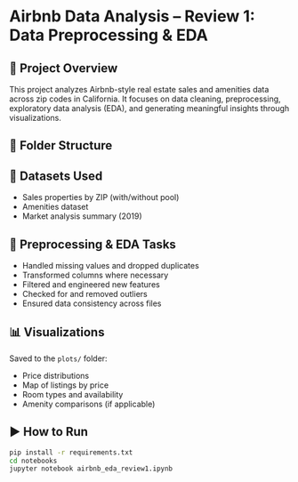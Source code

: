 # Airbnb Data Analysis – Review 1: Data Preprocessing & EDA

## 📌 Project Overview

This project analyzes Airbnb-style real estate sales and amenities data across zip codes in California. It focuses on data cleaning, preprocessing, exploratory data analysis (EDA), and generating meaningful insights through visualizations.

## 📁 Folder Structure


## 🧪 Datasets Used

- Sales properties by ZIP (with/without pool)
- Amenities dataset
- Market analysis summary (2019)

## 🧼 Preprocessing & EDA Tasks

- Handled missing values and dropped duplicates
- Transformed columns where necessary
- Filtered and engineered new features
- Checked for and removed outliers
- Ensured data consistency across files

## 📊 Visualizations

Saved to the `plots/` folder:
- Price distributions
- Map of listings by price
- Room types and availability
- Amenity comparisons (if applicable)

## ▶️ How to Run

```bash
pip install -r requirements.txt
cd notebooks
jupyter notebook airbnb_eda_review1.ipynb
